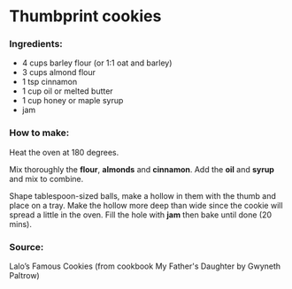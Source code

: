 # Thumbprint cookies


### Ingredients:
* 4 cups barley flour (or 1:1 oat and barley)
* 3 cups almond flour
* 1 tsp cinnamon
* 1 cup oil or melted butter
* 1 cup honey or maple syrup
* jam


### How to make:

Heat the oven at 180 degrees. 

Mix thoroughly the **flour**, **almonds** and **cinnamon**. Add the **oil** and **syrup** and mix to combine. 

Shape tablespoon-sized balls, make a hollow in them with the thumb and place on a tray.
Make the hollow more deep than wide since the cookie will spread a little in the oven.
Fill the hole with **jam** then bake until done (20 mins).


### Source:

Lalo’s Famous Cookies (from cookbook My Father's Daughter by Gwyneth Paltrow)
